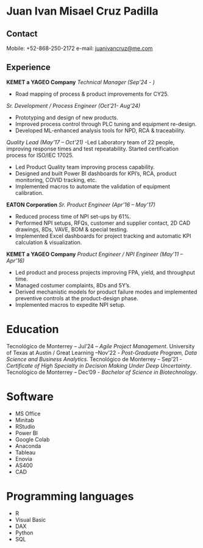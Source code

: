 # Juan Ivan Misael Cruz Padilla

## Contact
Mobile: +52-868-250-2172
e-mail: juanivancruz@me.com

## Experience
**KEMET a YAGEO Company**
*Technical Manager (Sep’24 - )*
- Road mapping of process & product improvements for CY25.

*Sr. Development / Process Engineer (Oct’21- Aug’24)*
- Prototyping and design of new products.
- Improved process control through PLC tuning and equipment re-design.
- Developed ML-enhanced analysis tools for NPD, RCA & traceability.

*Quality Lead (May’17 – Oct’21)*
-Led Laboratory team of 22 people, improving response times and test repeatability. Started certification process for ISO/IEC 17025.
- Led Product Quality team improving process capability.
- Designed and built Power BI dashboards for KPI’s, RCA, product monitoring, COVID tracking, etc.
- Implemented macros to automate the validation of equipment calibration.

**EATON Corporation**
*Sr. Product Engineer (Apr’16 – May’17)*
- Reduced process time of NPI set-ups by 61%.
- Performed NPI setups, RFQs, customer and supplier contact, 2D CAD drawings, 8Ds, VAVE, BOM & special testing.
- Implemented Excel dashboards for project tracking and automatic KPI calculation & visualization.

**KEMET a YAGEO Company**
*Product Engineer / NPI Engineer (May’11 – Apr’16)*
- Led product and process projects improving FPA, yield, and throughput time.
- Managed costumer complaints, 8Ds and 5Y’s.
- Derived mechanistic models for product failure modes and implemented preventive controls at the product-design phase.
- Implemented macros to expedite NPI setup.

# Education
Tecnológico de Monterrey – Jul’24 – *Agile Project Management*.
University of Texas at Austin / Great Learning –Nov’22 - *Post-Graduate Program, Data Science and Business Analytics*.
Tecnológico de Monterrey – Sep’21 - *Certificate of High Specialty in Decision Making Under Deep Uncertainty*.
Tecnológico de Monterrey – Dec’09 - *Bachelor of Science in Biotechnology*.

# Software
- MS Office
- Minitab
- RStudio
- Power BI  
- Google Colab
- Anaconda
- Tableau
- Enovia
- AS400
- CAD

# Programming languages
- R
- Visual Basic
- DAX
- Python
- SQL
